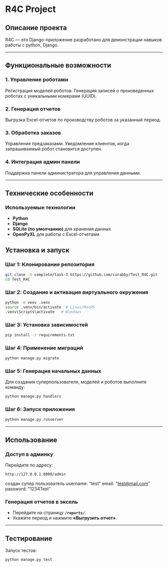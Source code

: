 # R4C Project

## **Описание проекта**

R4C  — это Django-приложение разработано для демонстрации навыков работы с python, Django.

---

## **Функциональные возможности**

### 1. **Управление роботами**
Регистрация моделей роботов. Генерация записей о произведенных роботах с уникальными номерами (UUID).
  
### 2. **Генерация отчетов**
Выгрузка Excel-отчетов по производству роботов за указанный период.

### 3. **Обработка заказов**
Управление предзаказами. Уведомление клиентов, когда запрашиваемый робот становится доступен.


### 4. **Интеграция админ панели**
Поддержка панели администратора для управления данными.

---

## **Технические особенности**

### Используемые технологии
- **Python**
- **Django**
- **SQLite (по умолчанию)** для хранения данных
- **OpenPyXL** для работы с Excel-отчетами

## **Установка и запуск**

### Шаг 1: Клонирование репозитория
```bash
git clone -b complete/task-3 https://github.com/curabby/Test_R4C.git
cd Test_R4C
```

### Шаг 2: Создание и активация виртуального окружения
```bash
python -m venv .venv
source .venv/bin/activate  # Linux/MacOS
.venv\Scripts\activate   # Windows
```

### Шаг 3: Установка зависимостей
```bash
pip install -r requirements.txt
```

### Шаг 4: Применение миграций
```bash
python manage.py migrate
```

### Шаг 5: Генерация начальных данных
Для создания суперпользователя, моделей и роботов выполните команду:
```bash
python manage.py handlers
```

### Шаг 6: Запуск приложения
```bash
python manage.py runserver
```

---

## **Использование**
### Доступ в админку
Перейдите по адресу:
```
http://127.0.0.1:8000/admin
```
создан супер пользователь
username: "test"
email: "test@mail.com"
password: "1234Test"


### Генерация отчетов в эксель
- Перейдите на страницу **`/reports/`**.
- Укажите период и нажмите **«Выгрузить отчет»**.

---
## **Тестирование**
Запуск тестов:
```bash
python manage.py test
```



